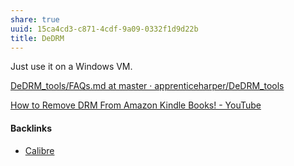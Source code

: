 ```yaml
---
share: true
uuid: 15ca4cd3-c871-4cdf-9a09-0332f1d9d22b
title: DeDRM
---
```

Just use it on a Windows VM. 

[DeDRM_tools/FAQs.md at master · apprenticeharper/DeDRM_tools](https://github.com/apprenticeharper/DeDRM_tools/blob/master/FAQs.md)

[How to Remove DRM From Amazon Kindle Books! - YouTube](https://www.youtube.com/watch?v=_T794U_yahM)

#### Backlinks

* [Calibre](/e326e3c9-4fe3-48e2-bcd9-d0bc5f0a337e)